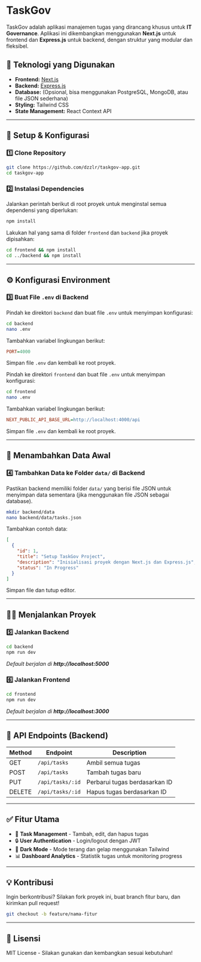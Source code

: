 # TaskGov

TaskGov adalah aplikasi manajemen tugas yang dirancang khusus untuk **IT Governance**. Aplikasi ini dikembangkan menggunakan **Next.js** untuk frontend dan **Express.js** untuk backend, dengan struktur yang modular dan fleksibel.

## 🚀 Teknologi yang Digunakan
- **Frontend:** [Next.js](https://nextjs.org/)
- **Backend:** [Express.js](https://expressjs.com/)
- **Database:** (Opsional, bisa menggunakan PostgreSQL, MongoDB, atau file JSON sederhana)
- **Styling:** Tailwind CSS
- **State Management:** React Context API

---

## 📌 Setup & Konfigurasi

### 1️⃣ Clone Repository
```sh
git clone https://github.com/dzzlr/taskgov-app.git
cd taskgov-app
```

### 2️⃣ Instalasi Dependencies
Jalankan perintah berikut di root proyek untuk menginstal semua dependensi yang diperlukan:

```sh
npm install
```

Lakukan hal yang sama di folder `frontend` dan `backend` jika proyek dipisahkan:
```sh
cd frontend && npm install
cd ../backend && npm install
```

---

## ⚙️ Konfigurasi Environment

### 3️⃣ Buat File `.env` di Backend
Pindah ke direktori `backend` dan buat file `.env` untuk menyimpan konfigurasi:

```sh
cd backend
nano .env
```

Tambahkan variabel lingkungan berikut:
```ini
PORT=4000
```

Simpan file `.env` dan kembali ke root proyek.

Pindah ke direktori `frontend` dan buat file `.env` untuk menyimpan konfigurasi:

```sh
cd frontend
nano .env
```

Tambahkan variabel lingkungan berikut:
```ini
NEXT_PUBLIC_API_BASE_URL=http://localhost:4000/api
```

Simpan file `.env` dan kembali ke root proyek.

---

## 📂 Menambahkan Data Awal
### 4️⃣ Tambahkan Data ke Folder `data/` di Backend
Pastikan backend memiliki folder `data/` yang berisi file JSON untuk menyimpan data sementara (jika menggunakan file JSON sebagai database).

```sh
mkdir backend/data
nano backend/data/tasks.json
```

Tambahkan contoh data:
```json
[
  {
    "id": 1,
    "title": "Setup TaskGov Project",
    "description": "Inisialisasi proyek dengan Next.js dan Express.js",
    "status": "In Progress"
  }
]
```

Simpan file dan tutup editor.

---

## 🏃‍♂️ Menjalankan Proyek

### 5️⃣ Jalankan Backend
```sh
cd backend
npm run dev
```
_Default berjalan di **http://localhost:5000**_

### 6️⃣ Jalankan Frontend
```sh
cd frontend
npm run dev
```
_Default berjalan di **http://localhost:3000**_

---

## 📡 API Endpoints (Backend)

| Method | Endpoint        | Description |
|--------|----------------|-------------|
| GET    | `/api/tasks`   | Ambil semua tugas |
| POST   | `/api/tasks`   | Tambah tugas baru |
| PUT    | `/api/tasks/:id` | Perbarui tugas berdasarkan ID |
| DELETE | `/api/tasks/:id` | Hapus tugas berdasarkan ID |

---

## ✅ Fitur Utama
- 🔄 **Task Management** - Tambah, edit, dan hapus tugas
- 🔒 **User Authentication** - Login/logout dengan JWT
- 🌙 **Dark Mode** - Mode terang dan gelap menggunakan Tailwind
- 📊 **Dashboard Analytics** - Statistik tugas untuk monitoring progress

---

## 💡 Kontribusi
Ingin berkontribusi? Silakan fork proyek ini, buat branch fitur baru, dan kirimkan pull request!

```sh
git checkout -b feature/nama-fitur
```

---

## 📝 Lisensi
MIT License - Silakan gunakan dan kembangkan sesuai kebutuhan!

